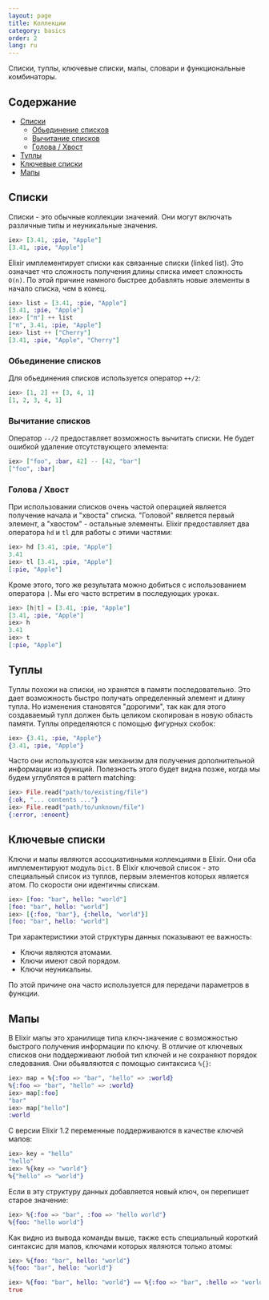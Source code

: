 ```yaml
---
layout: page
title: Коллекции
category: basics
order: 2
lang: ru
---
```


Списки, туплы, ключевые списки, мапы, словари и функциональные комбинаторы.

## Содержание

- [Списки](#lists)
  - [Обьединение списков](#list-concatenation)
  - [Вычитание списков](#list-subtraction)
  - [Голова / Хвост](#head--tail)
- [Туплы](#tuples)
- [Ключевые списки](#keyword-lists)
- [Мапы](#maps)

## Списки
Списки - это обычные коллекции значений. Они могут включать различные типы и неуникальные значения.

```elixir
iex> [3.41, :pie, "Apple"]
[3.41, :pie, "Apple"]
```

Elixir имплементирует списки как связанные списки (linked list). Это означает что сложность получения длины списка имеет сложность `O(n)`. По этой причине намного быстрее добавлять новые элементы в начало списка, чем в конец.

```elixir
iex> list = [3.41, :pie, "Apple"]
[3.41, :pie, "Apple"]
iex> ["π"] ++ list
["π", 3.41, :pie, "Apple"]
iex> list ++ ["Cherry"]
[3.41, :pie, "Apple", "Cherry"]
```

### Обьединение списков

Для обьединения списков используется оператор `++/2`:

```elixir
iex> [1, 2] ++ [3, 4, 1]
[1, 2, 3, 4, 1]
```

### Вычитание списков

Оператор `--/2` предоставляет возможность вычитать списки. Не будет ошибкой удаление отсутствующего элемента:

```elixir
iex> ["foo", :bar, 42] -- [42, "bar"]
["foo", :bar]
```

### Голова / Хвост

При использовании списков очень частой операцией является получение начала и "хвоста" списка. "Головой" является первый элемент, а "хвостом" - остальные элементы. Elixir предоставляет два оператора `hd` и `tl` для работы с этими частями:

```elixir
iex> hd [3.41, :pie, "Apple"]
3.41
iex> tl [3.41, :pie, "Apple"]
[:pie, "Apple"]
```

Кроме этого, того же результата можно добиться с использованием оператора `|`. Мы его часто встретим в последующих уроках.

```elixir
iex> [h|t] = [3.41, :pie, "Apple"]
[3.41, :pie, "Apple"]
iex> h
3.41
iex> t
[:pie, "Apple"]
```

## Туплы

Туплы похожи на списки, но хранятся в памяти последовательно. Это дает возможность быстро получать определенный элемент и длину тупла. Но изменения становятся "дорогими", так как для этого создаваемый тупл должен быть целиком скопирован в новую область памяти. Туплы определяются с помощью фигурных скобок:

```elixir
iex> {3.41, :pie, "Apple"}
{3.41, :pie, "Apple"}
```

Часто они используются как механизм для получения дополнительной информации из функций. Полезность этого будет видна позже, когда мы будем углублятся в pattern matching:

```elixir
iex> File.read("path/to/existing/file")
{:ok, "... contents ..."}
iex> File.read("path/to/unknown/file")
{:error, :enoent}
```

## Ключевые списки

Ключи и мапы являются ассоциативными коллекциями в Elixir. Они оба имплементируют модуль `Dict`. В Elixir ключевой список - это специальный список из туплов, первым элементов которых является атом. По скорости они идентичны спискам.

```elixir
iex> [foo: "bar", hello: "world"]
[foo: "bar", hello: "world"]
iex> [{:foo, "bar"}, {:hello, "world"}]
[foo: "bar", hello: "world"]
```

Три характеристики этой структуры данных показывают ее важность:

+ Ключи являются атомами.
+ Ключи имеют свой порядом.
+ Ключи неуникальны.

По этой причине она часто используется для передачи параметров в функции.

## Мапы

В Elixir мапы это хранилище типа ключ-значение с возможностью быстрого получения информации по ключу. В отличие от ключевых списков они поддерживают любой тип ключей и не сохраняют порядок следования. Они обьявляются с помощью синтаксиса `%{}`:

```elixir
iex> map = %{:foo => "bar", "hello" => :world}
%{:foo => "bar", "hello" => :world}
iex> map[:foo]
"bar"
iex> map["hello"]
:world
```

С версии Elixir 1.2 переменные поддерживаются в качестве ключей мапов:

```elixir
iex> key = "hello"
"hello"
iex> %{key => "world"}
%{"hello" => "world"}
```

Если в эту структуру данных добавляется новый ключ, он перепишет старое значение:

```elixir
iex> %{:foo => "bar", :foo => "hello world"}
%{foo: "hello world"}
```

Как видно из вывода команды выше, также есть специальный короткий синтаксис для мапов, ключами которых являются только атомы:

```elixir
iex> %{foo: "bar", hello: "world"}
%{foo: "bar", hello: "world"}

iex> %{foo: "bar", hello: "world"} == %{:foo => "bar", :hello => "world"}
true
```
